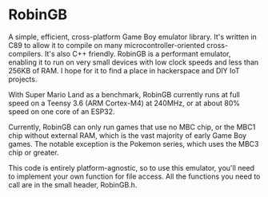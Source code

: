 # RobinGB
A simple, efficient, cross-platform Game Boy emulator library. It's written in C89 to allow it to compile on many microcontroller-oriented cross-compilers. It's also C++ friendly. RobinGB is a performant emulator, enabling it to run on very small devices with low clock speeds and less than 256KB of RAM. I hope for it to find a place in hackerspace and DIY IoT projects.

With Super Mario Land as a benchmark, RobinGB currently runs at full speed on a Teensy 3.6 (ARM Cortex-M4) at 240MHz, or at about 80% speed on one core of an ESP32.

Currently, RobinGB can only run games that use no MBC chip, or the MBC1 chip without external RAM, which is the vast majority of early Game Boy games. The notable exception is the Pokemon series, which uses the MBC3 chip or greater.

This code is entirely platform-agnostic, so to use this emulator, you'll need to implement your own function for file access. All the functions you need to call are in the small header, RobinGB.h.
